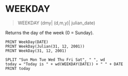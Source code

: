 # WEEKDAY

> WEEKDAY (dmy| (d,m,y)| julian_date)

Returns the day of the week (0 = Sunday).

```
PRINT WeekDay(DATE)
PRINT WeekDay(Julian(31, 12, 2001))
PRINT WeekDay(31, 12, 2001)

SPLIT "Sun Mon Tue Wed Thu Fri Sat", " ", wd
today = "Today is " + wd(WEEKDAY(DATE)) + " " + DATE
PRINT today
```

